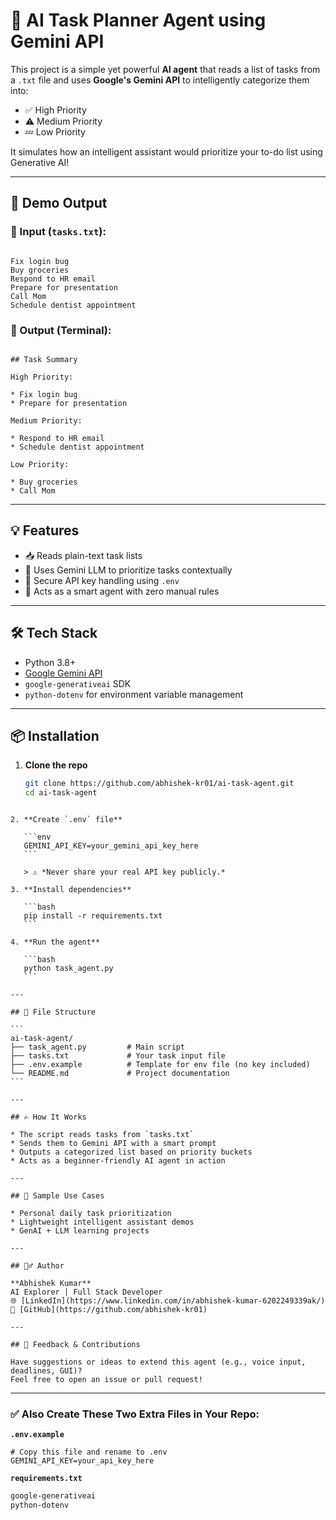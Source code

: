 # 🧠 AI Task Planner Agent using Gemini API

This project is a simple yet powerful **AI agent** that reads a list of tasks from a `.txt` file and uses **Google's Gemini API** to intelligently categorize them into:

- ✅ High Priority
- ⚠️ Medium Priority
- 💤 Low Priority

It simulates how an intelligent assistant would prioritize your to-do list using Generative AI!

---

## 🚀 Demo Output

### 🔹 Input (`tasks.txt`):

```

Fix login bug
Buy groceries
Respond to HR email
Prepare for presentation
Call Mom
Schedule dentist appointment

```

### 🔸 Output (Terminal):

```

## Task Summary

High Priority:

* Fix login bug
* Prepare for presentation

Medium Priority:

* Respond to HR email
* Schedule dentist appointment

Low Priority:

* Buy groceries
* Call Mom

```

---

## 💡 Features

- 📥 Reads plain-text task lists
- 🤖 Uses Gemini LLM to prioritize tasks contextually
- 🔐 Secure API key handling using `.env`
- 🧠 Acts as a smart agent with zero manual rules

---

## 🛠️ Tech Stack

- Python 3.8+
- [Google Gemini API](https://ai.google.dev/)
- `google-generativeai` SDK
- `python-dotenv` for environment variable management

---

## 📦 Installation

1. **Clone the repo**
   ```bash
   git clone https://github.com/abhishek-kr01/ai-task-agent.git
   cd ai-task-agent
   ```

````

2. **Create `.env` file**

   ```env
   GEMINI_API_KEY=your_gemini_api_key_here
   ```

   > ⚠️ *Never share your real API key publicly.*

3. **Install dependencies**

   ```bash
   pip install -r requirements.txt
   ```

4. **Run the agent**

   ```bash
   python task_agent.py
   ```

---

## 📁 File Structure

```
ai-task-agent/
├── task_agent.py         # Main script
├── tasks.txt             # Your task input file
├── .env.example          # Template for env file (no key included)
└── README.md             # Project documentation
```

---

## ✍️ How It Works

* The script reads tasks from `tasks.txt`
* Sends them to Gemini API with a smart prompt
* Outputs a categorized list based on priority buckets
* Acts as a beginner-friendly AI agent in action

---

## 📌 Sample Use Cases

* Personal daily task prioritization
* Lightweight intelligent assistant demos
* GenAI + LLM learning projects

---

## 🙋‍♂️ Author

**Abhishek Kumar**
AI Explorer | Full Stack Developer
🌐 [LinkedIn](https://www.linkedin.com/in/abhishek-kumar-6202249339ak/)
🐙 [GitHub](https://github.com/abhishek-kr01)

---

## 📣 Feedback & Contributions

Have suggestions or ideas to extend this agent (e.g., voice input, deadlines, GUI)?
Feel free to open an issue or pull request!

````

---

### ✅ Also Create These Two Extra Files in Your Repo:

**`.env.example`**

```env
# Copy this file and rename to .env
GEMINI_API_KEY=your_api_key_here
```

**`requirements.txt`**

```txt
google-generativeai
python-dotenv
```
